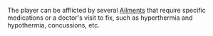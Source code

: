 The player can be afflicted by several [Ailments](.md) that require specific medications or a doctor's visit to fix, such as hyperthermia and hypothermia, concussions, etc.